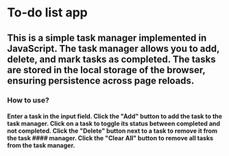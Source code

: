 # To-do list app
## This is a simple task manager implemented in JavaScript. The task manager allows you to add, delete, and mark tasks as completed. The tasks are stored in the local storage of the browser, ensuring persistence across page reloads.
### How to use?
#### Enter a task in the input field. Click the "Add" button to add the task to the task manager. Click on a task to toggle its status between completed and not completed. Click the "Delete" button next to a task to remove it from the task #### manager. Click the "Clear All" button to remove all tasks from the task manager.
